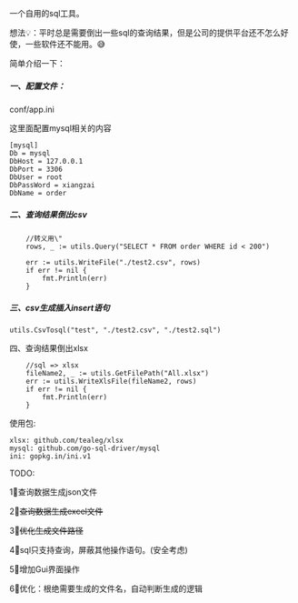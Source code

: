 一个自用的sql工具。

想法💡：平时总是需要倒出一些sql的查询结果，但是公司的提供平台还不怎么好使，一些软件还不能用。😅



简单介绍一下：

##### 一、配置文件：

conf/app.ini

这里面配置mysql相关的内容

```
[mysql]
Db = mysql
DbHost = 127.0.0.1
DbPort = 3306
DbUser = root
DbPassWord = xiangzai
DbName = order
```

##### 二、查询结果倒出csv

```
	//转义用\"
	rows, _ := utils.Query("SELECT * FROM order WHERE id < 200")

	err := utils.WriteFile("./test2.csv", rows)
	if err != nil {
		fmt.Println(err)
	}
```

##### 三、csv生成插入insert语句

```
utils.CsvTosql("test", "./test2.csv", "./test2.sql")
```

四、查询结果倒出xlsx

```
	//sql => xlsx
	fileName2, _ := utils.GetFilePath("All.xlsx")
	err := utils.WriteXlsFile(fileName2, rows)
	if err != nil {
		fmt.Println(err)
	}
```

使用包:

```
xlsx: github.com/tealeg/xlsx
mysql: github.com/go-sql-driver/mysql
ini: gopkg.in/ini.v1
```



TODO:

1⃣️查询数据生成json文件

2⃣️~~查询数据生成excel文件~~

3⃣️~~优化生成文件路径~~

4⃣️sql只支持查询，屏蔽其他操作语句。(安全考虑)

5⃣️增加Gui界面操作

6⃣️优化：根绝需要生成的文件名，自动判断生成的逻辑

